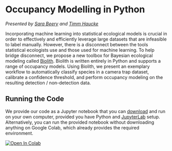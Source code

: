 # Occupancy Modelling in Python

*Presented by [Sara Beery](https://beerys.github.io/) and [Timm Haucke](https://timm.haucke.xyz/)*

Incorporating machine learning into statistical ecological models is crucial in order to effectively and efficiently leverage large datasets that are infeasible to label manually. However, there is a disconnect between the tools statistical ecologists use and those used for machine learning. To help bridge disconnect, we propose a new toolbox for Bayesian ecological modeling called [Biolith](https://github.com/timmh/biolith). Biolith is written entirely in Python and supports a range of occupancy models. Using Biolith, we present an exemplary workflow to automatically classify species in a camera trap dataset, calibrate a confidence threshold, and perform occupancy modeling on the resulting detection / non-detection data.

## Running the Code

We provide our code as a Jupyter notebook that you can [download](beery-haucke_biolith/OccupancyModellingInPython.ipynb) and run on your own computer, provided you have Python and [JupyterLab](https://jupyter.org/) setup. Alternatively, you can run the provided notebook without downloading anything on Google Colab, which already provides the required environment.

[![Open In Colab](https://colab.research.google.com/assets/colab-badge.svg)](https://colab.research.google.com/drive/1828fk-7DEsDL9reK5oYSOrsYA68cim-W)
